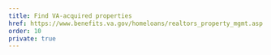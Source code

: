 ```yaml
---
title: Find VA-acquired properties
href: https://www.benefits.va.gov/homeloans/realtors_property_mgmt.asp
order: 10
private: true
---
```

